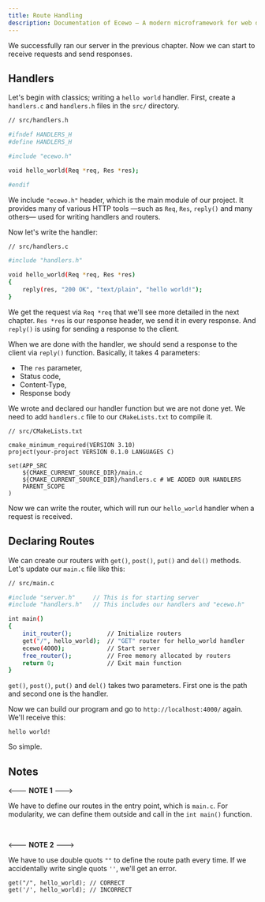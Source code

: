 ```yaml
---
title: Route Handling
description: Documentation of Ecewo — A modern microframework for web development in C
---
```


We successfully ran our server in the previous chapter. Now we can start to receive requests and send responses.

## Handlers

Let's begin with classics; writing a `hello world` handler. First, create a `handlers.c` and `handlers.h` files in the `src/` directory.

```sh
// src/handlers.h

#ifndef HANDLERS_H
#define HANDLERS_H

#include "ecewo.h"

void hello_world(Req *req, Res *res);

#endif
```

We include `"ecewo.h"` header, which is the main module of our project. It provides many of various HTTP tools —such as `Req`, `Res`, `reply()` and many others— used for writing handlers and routers.

Now let's write the handler:

```sh
// src/handlers.c

#include "handlers.h"

void hello_world(Req *req, Res *res)
{
    reply(res, "200 OK", "text/plain", "hello world!");
}
```

We get the request via `Req *req` that we'll see more detailed in the next chapter. `Res *res` is our response header, we send it in every response. And `reply()` is using for sending a response to the client.

When we are done with the handler, we should send a response to the client via `reply()` function. Basically, it takes 4 parameters:
- The `res` parameter,
- Status code,
- Content-Type,
- Response body

We wrote and declared our handler function but we are not done yet. We need to add `handlers.c` file to our `CMakeLists.txt` to compile it.

```
// src/CMakeLists.txt

cmake_minimum_required(VERSION 3.10)
project(your-project VERSION 0.1.0 LANGUAGES C)

set(APP_SRC
    ${CMAKE_CURRENT_SOURCE_DIR}/main.c
    ${CMAKE_CURRENT_SOURCE_DIR}/handlers.c # WE ADDED OUR HANDLERS
    PARENT_SCOPE
)
```

Now we can write the router, which will run our `hello_world` handler when a request is received.

## Declaring Routes

We can create our routers with `get()`, `post()`, `put()` and `del()` methods. Let's update our `main.c` file like this:

```sh
// src/main.c

#include "server.h"     // This is for starting server
#include "handlers.h"   // This includes our handlers and "ecewo.h"

int main()
{
    init_router();          // Initialize routers
    get("/", hello_world);  // "GET" router for hello_world handler
    ecewo(4000);            // Start server
    free_router();          // Free memory allocated by routers
    return 0;               // Exit main function
}
```

`get()`, `post()`, `put()` and `del()` takes two parameters. First one is the path and second one is the handler.

Now we can build our program and go to `http://localhost:4000/` again. We'll receive this:

```
hello world!
```

So simple.

## Notes

<--- **NOTE 1** --->

We have to define our routes in the entry point, which is `main.c`. For modularity, we can define them outside and call in the `int main()` function.

<br/>

<--- **NOTE 2** --->

We have to use double quots `""` to define the route path every time. If we accidentally write single quots `''`, we'll get an error.

```
get("/", hello_world); // CORRECT
get('/', hello_world); // INCORRECT
```
